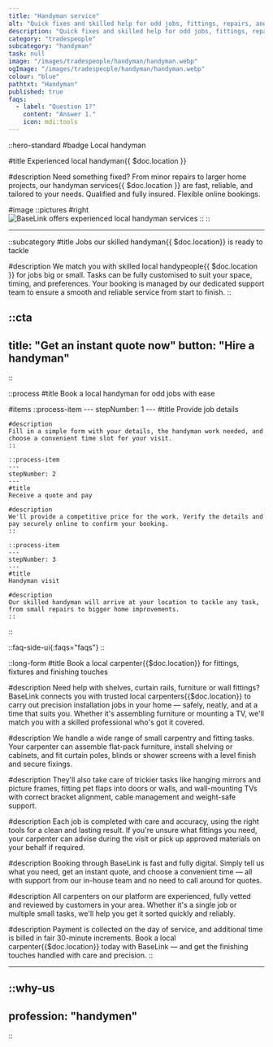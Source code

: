 ```yaml
---
title: "Handyman service"
alt: "Quick fixes and skilled help for odd jobs, fittings, repairs, and more"
description: "Quick fixes and skilled help for odd jobs, fittings, repairs, and more"
category: "tradespeople"
subcategory: "handyman"
task: null
image: "/images/tradespeople/handyman/handyman.webp"
ogImage: "/images/tradespeople/handyman/handyman.webp"
colour: "blue"
pathtxt: "Handyman"
published: true
faqs:
  - label: "Question 1?"
    content: "Answer 1."
    icon: mdi:tools
---
```


::hero-standard
#badge
Local handyman

#title
Experienced local handyman{{ $doc.location }}

#description
Need something fixed? From minor repairs to larger home projects, our handyman services{{ $doc.location }} are fast, reliable, and tailored to your needs. Qualified and fully insured. Flexible online bookings.

#image
    ::pictures
    #right
    ![BaseLink offers experienced local handyman services](/images/tradespeople/handyman/handyman.webp)
    ::
::

---

::subcategory
#title
Jobs our skilled handyman{{ $doc.location}} is ready to tackle

#description
We match you with skilled local handypeople{{ $doc.location }} for jobs big or small. Tasks can be fully customised to suit your space, timing, and preferences. Your booking is managed by our dedicated support team to ensure a smooth and reliable service from start to finish.
::


::cta
---
title: "Get an instant quote now"
button: "Hire a handyman"
---
::


::process
#title
Book a local handyman for odd jobs with ease

#items
    ::process-item
    ---
    stepNumber: 1
    ---
    #title
    Provide job details

    #description
    Fill in a simple form with your details, the handyman work needed, and choose a convenient time slot for your visit.
    ::
    
    ::process-item
    ---
    stepNumber: 2
    ---
    #title
    Receive a quote and pay

    #description
    We'll provide a competitive price for the work. Verify the details and pay securely online to confirm your booking.
    ::

    ::process-item
    ---
    stepNumber: 3
    ---
    #title
    Handyman visit

    #description
    Our skilled handyman will arrive at your location to tackle any task, from small repairs to bigger home improvements.
    ::
::


::faq-side-ui{:faqs="faqs"}
::


::long-form
#title
Book a local carpenter{{$doc.location}} for fittings, fixtures and finishing touches

#description
Need help with shelves, curtain rails, furniture or wall fittings? BaseLink connects you with trusted local carpenters{{$doc.location}} to carry out precision installation jobs in your home — safely, neatly, and at a time that suits you. Whether it's assembling furniture or mounting a TV, we'll match you with a skilled professional who's got it covered.

#description
We handle a wide range of small carpentry and fitting tasks. Your carpenter can assemble flat-pack furniture, install shelving or cabinets, and fit curtain poles, blinds or shower screens with a level finish and secure fixings.

#description
They'll also take care of trickier tasks like hanging mirrors and picture frames, fitting pet flaps into doors or walls, and wall-mounting TVs with correct bracket alignment, cable management and weight-safe support.

#description
Each job is completed with care and accuracy, using the right tools for a clean and lasting result. If you're unsure what fittings you need, your carpenter can advise during the visit or pick up approved materials on your behalf if required.

#description
Booking through BaseLink is fast and fully digital. Simply tell us what you need, get an instant quote, and choose a convenient time — all with support from our in-house team and no need to call around for quotes.

#description
All carpenters on our platform are experienced, fully vetted and reviewed by customers in your area. Whether it's a single job or multiple small tasks, we'll help you get it sorted quickly and reliably.

#description
Payment is collected on the day of service, and additional time is billed in fair 30-minute increments. Book a local carpenter{{$doc.location}} today with BaseLink — and get the finishing touches handled with care and precision.
::

---

::why-us
---
profession: "handymen"
---
::
